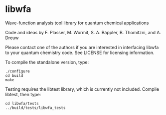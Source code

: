 # libwfa
Wave-function analysis tool library for quantum chemical applications

Code and ideas by F. Plasser, M. Wormit, S. A. Bäppler, B. Thomitzni, and A. Dreuw

Please contact one of the authors if you are interested in interfacing libwfa to your quantum chemistry code. See LICENSE for licensing information.

To compile the standalone version, type:
~~~~
./configure
cd build
make
~~~~

Testing requires the libtest library, which is currently not included. Compile libtest, then type:
~~~~
cd libwfa/tests
../build/tests/libwfa_tests
~~~~

